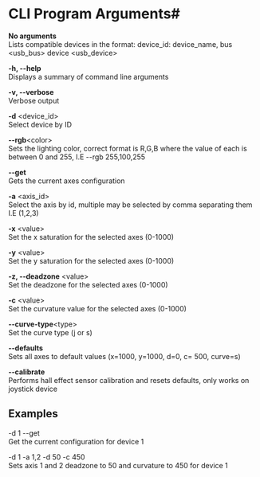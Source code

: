 # CLI Program Arguments#

**No arguments**  
Lists compatible devices in the format: device_id: device_name, bus \<usb_bus> device \<usb_device>

**-h, --help**  
Displays a summary of command line arguments

**-v, --verbose**  
Verbose output

**-d** \<device_id>  
Select device by ID

**--rgb**\<color>  
Sets the lighting color, correct format is R,G,B where the value of each is between 0 and 255, I.E --rgb 255,100,255

**--get**  
Gets the current axes configuration

**-a** \<axis_id>  
Select the axis by id, multiple may be selected by comma separating them I.E (1,2,3)

**-x** \<value>  
Set the x saturation for the selected axes (0-1000)

**-y** \<value>  
Set the y saturation for the selected axes (0-1000)

**-z, --deadzone** \<value>  
Set the deadzone for the selected axes (0-1000)

**-c** \<value>  
Set the curvature value for the selected axes (0-1000)

**--curve-type**\<type>  
Set the curve type (j or s)

**--defaults**  
Sets all axes to default values (x=1000, y=1000, d=0, c= 500, curve=s)

**--calibrate**  
Performs hall effect sensor calibration and resets defaults, only works on joystick device

## Examples

-d 1 --get  
Get the current configuration for device 1

-d 1 -a 1,2 -d 50 -c 450  
Sets axis 1 and 2 deadzone to 50 and curvature to 450 for device 1
